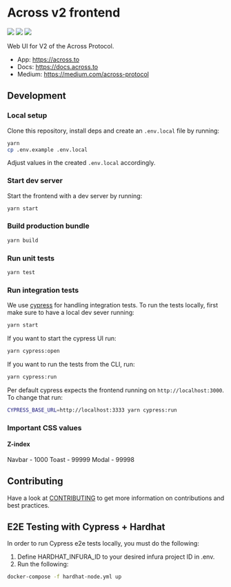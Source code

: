 # Across v2 frontend

<a href="https://discord.gg/across" target="_blank" rel="noreferrer">![](https://img.shields.io/badge/Chat%20on-Discord-%235766f2)</a>
<a href="https://forum.across.to/" target="_blank" rel="noreferrer">![](https://img.shields.io/discourse/status?server=https%3A%2F%2Fforum.across.to%2F)</a>
<a href="https://twitter.com/AcrossProtocol/" target="_blank" rel="noreferrer">![](https://img.shields.io/twitter/follow/AcrossProtocol?style=social)</a>

Web UI for V2 of the Across Protocol.

- App: https://across.to
- Docs: https://docs.across.to
- Medium: https://medium.com/across-protocol

## Development

### Local setup

Clone this repository, install deps and create an `.env.local` file by running:

```bash
yarn
cp .env.example .env.local
```

Adjust values in the created `.env.local` accordingly.

### Start dev server

Start the frontend with a dev server by running:

```bash
yarn start
```

### Build production bundle

```bash
yarn build
```

### Run unit tests

```bash
yarn test
```

### Run integration tests

We use [cypress](https://docs.cypress.io/guides/overview/why-cypress) for handling integration tests.
To run the tests locally, first make sure to have a local dev sever running:

```bash
yarn start
```

If you want to start the cypress UI run:

```bash
yarn cypress:open
```

If you want to run the tests from the CLI, run:

```bash
yarn cypress:run
```

Per default cypress expects the frontend running on `http://localhost:3000`.
To change that run:

```bash
CYPRESS_BASE_URL=http://localhost:3333 yarn cypress:run
```

### Important CSS values

#### Z-index

Navbar - 1000
Toast - 99999
Modal - 99998

## Contributing

Have a look at [CONTRIBUTING](./CONTRIBUTING.md) to get more information on contributions and best practices.

## E2E Testing with Cypress + Hardhat

In order to run Cypress e2e tests locally, you must do the following:

1. Define HARDHAT_INFURA_ID to your desired infura project ID in .env.
2. Run the following:

```bash
docker-compose -f hardhat-node.yml up
```
